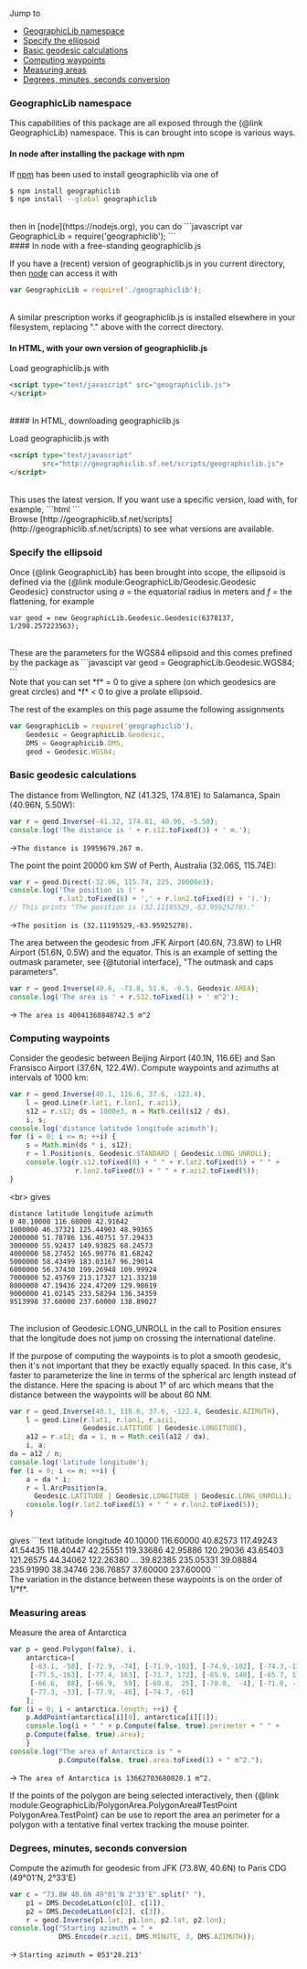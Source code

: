Jump to
* [GeographicLib namespace](#namespace)
* [Specify the ellipsoid](#ellipsoid)
* [Basic geodesic calculations](#basic)
* [Computing waypoints](#waypoints)
* [Measuring areas](#area)
* [Degrees, minutes, seconds conversion](#dms)

### <a name="namespace"></a>GeographicLib namespace

This capabilities of this package are all exposed through the
{@link GeographicLib} namespace.  This is can brought into scope is
various ways.

#### In node after installing the package with npm

If [npm](https://www.npmjs.com) has been used to install geographiclib
via one of
```bash
$ npm install geographiclib
$ npm install --global geographiclib
```
<br/>
then in [node](https://nodejs.org), you can do
```javascript
var GeographicLib = require('geographiclib');
```
<br/>
#### In node with a free-standing geographiclib.js

If you have a (recent) version of geographiclib.js in you current
directory, then [node](https://nodejs.org) can access it with
```javascript
var GeographicLib = require('./geographiclib');
```
<br/>
A similar prescription works if geographiclib.js is installed elsewhere
in your filesystem, replacing "." above with the correct directory.

#### In HTML, with your own version of geographiclib.js

Load geographiclib.js with
```html
<script type="text/javascript" src="geographiclib.js">
</script>
```
<br/>
#### In HTML, downloading geographiclib.js

Load geographiclib.js with
```html
<script type="text/javascript"
        src="http://geographiclib.sf.net/scripts/geographiclib.js">
</script>
```
<br/>
This uses the latest version.  If you want use a specific version, load
with, for example,
```html
<script type="text/javascript"
        src="http://geographiclib.sf.net/scripts/geographiclib-1.44.js">
</script>
```
<br/>
Browse
[http://geographiclib.sf.net/scripts](http://geographiclib.sf.net/scripts)
to see what versions are available.

### <a name="ellipsoid"></a>Specify the ellipsoid

Once {@link GeographicLib} has been brought into scope, the ellipsoid is
defined via the {@link module:GeographicLib/Geodesic.Geodesic Geodesic}
constructor using *a* = the equatorial radius in meters and *f* = the
flattening, for example
```javascipt
var geod = new GeographicLib.Geodesic.Geodesic(6378137, 1/298.257223563);
```
<br/>
These are the parameters for the WGS84 ellipsoid and this comes prefined
by the package as
```javascipt
var geod = GeographicLib.Geodesic.WGS84;
```
<br/>
Note that you can set *f* = 0 to give a sphere (on which geodesics are
great circles) and *f* &lt; 0 to give a prolate ellipsoid.

The rest of the examples on this page assume the following assignments
```javascript
var GeographicLib = require('geographiclib'),
    Geodesic = GeographicLib.Geodesic,
    DMS = GeographicLib.DMS,
    geod = Geodesic.WGS84;
```

### <a name="basic"></a>Basic geodesic calculations

The distance from Wellington, NZ (41.32S, 174.81E) to Salamanca, Spain
(40.96N, 5.50W):
```javascript
var r = geod.Inverse(-41.32, 174.81, 40.96, -5.50);
console.log('The distance is ' + r.s12.toFixed(3) + ' m.');
```
&rarr;`The distance is 19959679.267 m.`

The point the point 20000 km SW of Perth, Australia (32.06S, 115.74E):
```javascript
var r = geod.Direct(-32.06, 115.74, 225, 20000e3);
console.log('The position is (' +
            r.lat2.toFixed(8) + ',' + r.lon2.toFixed(8) + ').');
// This prints "The position is (32.11195529,-63.95925278)."
```
&rarr;`The position is (32.11195529,-63.95925278).`

The area between the geodesic from JFK Airport (40.6N, 73.8W) to LHR
Airport (51.6N, 0.5W) and the equator.  This is an example of setting
the outmask parameter, see {@tutorial interface}, "The outmask and caps
parameters".
```javascript
var r = geod.Inverse(40.6, -73.8, 51.6, -0.5, Geodesic.AREA);
console.log('The area is ' + r.S12.toFixed(1) + ' m^2');
```
&rarr; `The area is 40041368848742.5 m^2`

### <a name="waypoints"></a>Computing waypoints

Consider the geodesic between Beijing Airport (40.1N, 116.6E) and San
Fransisco Airport (37.6N, 122.4W).  Compute waypoints and azimuths at
intervals of 1000 km:
```javascript
var r = geod.Inverse(40.1, 116.6, 37.6, -122.4),
    l = geod.Line(r.lat1, r.lon1, r.azi1),
    s12 = r.s12; ds = 1000e3, n = Math.ceil(s12 / ds),
    i, s;
console.log('distance latitude longitude azimuth');
for (i = 0; i <= n; ++i) {
    s = Math.min(ds * i, s12);
    r = l.Position(s, Geodesic.STANDARD | Geodesic.LONG_UNROLL);
    console.log(r.s12.toFixed(0) + " " + r.lat2.toFixed(5) + " " +
                r.lon2.toFixed(5) + " " + r.azi2.toFixed(5));
}
```
<br\>
gives
```text
distance latitude longitude azimuth
0 40.10000 116.60000 42.91642
1000000 46.37321 125.44903 48.99365
2000000 51.78786 136.40751 57.29433
3000000 55.92437 149.93825 68.24573
4000000 58.27452 165.90776 81.68242
5000000 58.43499 183.03167 96.29014
6000000 56.37430 199.26948 109.99924
7000000 52.45769 213.17327 121.33210
8000000 47.19436 224.47209 129.98619
9000000 41.02145 233.58294 136.34359
9513998 37.60000 237.60000 138.89027
```
<br/>
The inclusion of Geodesic.LONG_UNROLL in the call to Position ensures
that the longitude does not jump on crossing the international dateline.

If the purpose of computing the waypoints is to plot a smooth geodesic,
then it's not important that they be exactly equally spaced.  In this
case, it's faster to parameterize the line in terms of the spherical arc
length instead of the distance.  Here the spacing is about 1&deg; of arc
which means that the distance between the waypoints will be about 60 NM.
```javascript
var r = geod.Inverse(40.1, 116.6, 37.6, -122.4, Geodesic.AZIMUTH),
    l = geod.Line(r.lat1, r.lon1, r.azi1,
                  Geodesic.LATITUDE | Geodesic.LONGITUDE),
    a12 = r.a12; da = 1, n = Math.ceil(a12 / da),
    i, a;
da = a12 / n;
console.log('latitude longitude');
for (i = 0; i <= n; ++i) {
    a = da * i;
    r = l.ArcPosition(a,
      Geodesic.LATITUDE | Geodesic.LONGITUDE | Geodesic.LONG_UNROLL);
    console.log(r.lat2.toFixed(5) + " " + r.lon2.toFixed(5));
}
```
<br/>
gives
```text
latitude longitude
40.10000 116.60000
40.82573 117.49243
41.54435 118.40447
42.25551 119.33686
42.95886 120.29036
43.65403 121.26575
44.34062 122.26380
...
39.82385 235.05331
39.08884 235.91990
38.34746 236.76857
37.60000 237.60000
```
<br/>
The variation in the distance between these waypoints is on the order of
1/*f*.

### <a name="area"></a>Measuring areas

Measure the area of Antarctica

```javascript
var p = geod.Polygon(false), i,
    antarctica=[
     [-63.1, -58], [-72.9, -74], [-71.9,-102], [-74.9,-102], [-74.3,-131],
     [-77.5,-163], [-77.4, 163], [-71.7, 172], [-65.9, 140], [-65.7, 113],
     [-66.6,  88], [-66.9,  59], [-69.8,  25], [-70.0,  -4], [-71.0, -14],
     [-77.3, -33], [-77.9, -46], [-74.7, -61]
    ];
for (i = 0; i < antarctica.length; ++i) {
    p.AddPoint(antarctica[i][0], antarctica[i][1]);
    console.log(i + " " + p.Compute(false, true).perimeter + " " +
    p.Compute(false, true).area);
    }
console.log("The area of Antarctica is " +
            p.Compute(false, true).area.toFixed(1) + " m^2.");
```
&rarr; `The area of Antarctica is 13662703680020.1 m^2.`

If the points of the polygon are being selected interactively, then
{@link module:GeographicLib/PolygonArea.PolygonArea#TestPoint
PolygonArea.TestPoint} can be use to report the area an perimeter for a
polygon with a tentative final vertex tracking the mouse pointer.

### <a name="dms"></a>Degrees, minutes, seconds conversion

Compute the azimuth for geodesic from JFK (73.8W, 40.6N) to Paris CDG
(49°01'N, 2°33'E)
```javascript
var c = "73.8W 40.6N 49°01'N 2°33'E".split(" "),
    p1 = DMS.DecodeLatLon(c[0], c[1]),
    p2 = DMS.DecodeLatLon(c[2], c[3]),
    r = geod.Inverse(p1.lat, p1.lon, p2.lat, p2.lon);
console.log("Starting azimuth = " +
            DMS.Encode(r.azi1, DMS.MINUTE, 3, DMS.AZIMUTH));
```
&rarr; `Starting azimuth = 053°28.213'`

